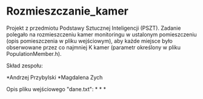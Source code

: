 # Rozmieszczanie_kamer
Projekt z przedmiotu Podstawy Sztucznej Inteligencji (PSZT). Zadanie polegało na rozmieszczeniu kamer monitoringu w ustalonym pomieszczeniu (opis pomieszczenia w pliku wejściowym), aby każde miejsce było obserwowane przez co najmniej K kamer (parametr określony w pliku PopulationMember.h).

Skład zespołu:

*Andrzej Przybylski
*Magdalena Zych

Opis pliku wejściowego "dane.txt":
*
*
*
